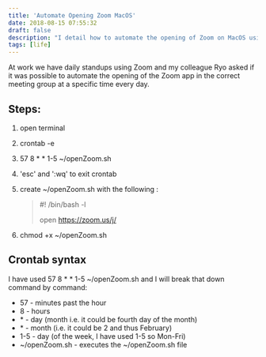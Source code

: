 ```yaml
---
title: 'Automate Opening Zoom MacOS'
date: 2018-08-15 07:55:32
draft: false
description: "I detail how to automate the opening of Zoom on MacOS using crontab."
tags: [life]
---
```


At work we have daily standups using Zoom and my colleague Ryo asked if it was possible to automate the opening of the Zoom app in the correct meeting group at a specific time every day. 

Steps:
------

1.  open terminal
2.  crontab -e
3.  57 8 \* \* 1-5 ~/openZoom.sh  
    
4.  'esc' and ':wq' to exit crontab
5.  create ~/openZoom.sh with the following :  
    
    > #! /bin/bash -l
    > 
    > open https://zoom.us/j/<meeting-id>
    
6.  chmod +x ~/openZoom.sh

Crontab syntax
--------------

I have used 57 8 \* \* 1-5 ~/openZoom.sh and I will break that down command by command: 

*   57 - minutes past the hour
*   8 - hours 
*   \* - day (month i.e. it could be fourth day of the month)
*   \* - month (i.e. it could be 2 and thus February)
*   1-5 - day (of the week, I have used 1-5 so Mon-Fri)
*   ~/openZoom.sh - executes the ~/openZoom.sh file